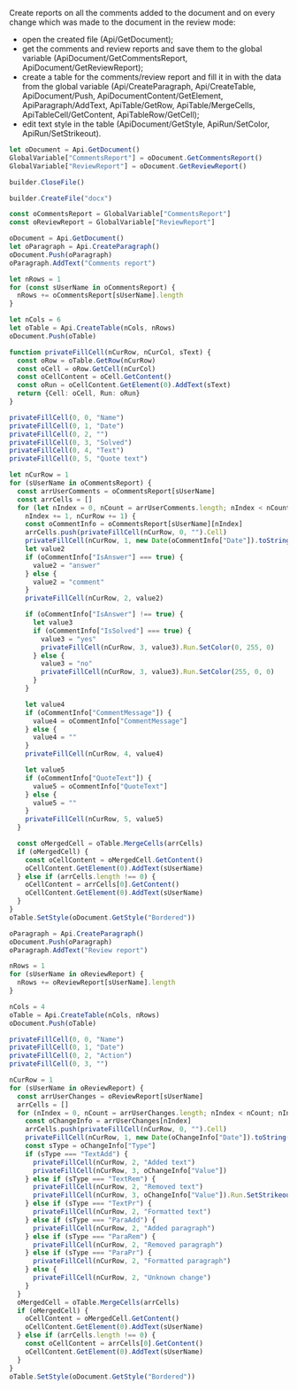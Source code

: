 Create reports on all the comments added to the document and on every change which was made to the document in the review mode:

- open the created file (Api/GetDocument);
- get the comments and review reports and save them to the global variable (ApiDocument/GetCommentsReport, ApiDocument/GetReviewReport);
- create a table for the comments/review report and fill it in with the data from the global variable (Api/CreateParagraph, Api/CreateTable, ApiDocument/Push, ApiDocumentContent/GetElement, ApiParagraph/AddText, ApiTable/GetRow, ApiTable/MergeCells, ApiTableCell/GetContent, ApiTableRow/GetCell);
- edit text style in the table (ApiDocument/GetStyle, ApiRun/SetColor, ApiRun/SetStrikeout).

```ts document-builder={"document": {"url": "https://static.onlyoffice.com/assets/docs/samples/document_review_mode.docx"}, "documentType": "word", "editorConfig": {"customization": {"zoom": 60}}}
let oDocument = Api.GetDocument()
GlobalVariable["CommentsReport"] = oDocument.GetCommentsReport()
GlobalVariable["ReviewReport"] = oDocument.GetReviewReport()

builder.CloseFile()

builder.CreateFile("docx")

const oCommentsReport = GlobalVariable["CommentsReport"]
const oReviewReport = GlobalVariable["ReviewReport"]

oDocument = Api.GetDocument()
let oParagraph = Api.CreateParagraph()
oDocument.Push(oParagraph)
oParagraph.AddText("Comments report")

let nRows = 1
for (const sUserName in oCommentsReport) {
  nRows += oCommentsReport[sUserName].length
}

let nCols = 6
let oTable = Api.CreateTable(nCols, nRows)
oDocument.Push(oTable)

function privateFillCell(nCurRow, nCurCol, sText) {
  const oRow = oTable.GetRow(nCurRow)
  const oCell = oRow.GetCell(nCurCol)
  const oCellContent = oCell.GetContent()
  const oRun = oCellContent.GetElement(0).AddText(sText)
  return {Cell: oCell, Run: oRun}
}

privateFillCell(0, 0, "Name")
privateFillCell(0, 1, "Date")
privateFillCell(0, 2, "")
privateFillCell(0, 3, "Solved")
privateFillCell(0, 4, "Text")
privateFillCell(0, 5, "Quote text")

let nCurRow = 1
for (sUserName in oCommentsReport) {
  const arrUserComments = oCommentsReport[sUserName]
  const arrCells = []
  for (let nIndex = 0, nCount = arrUserComments.length; nIndex < nCount;
    nIndex += 1, nCurRow += 1) {
    const oCommentInfo = oCommentsReport[sUserName][nIndex]
    arrCells.push(privateFillCell(nCurRow, 0, "").Cell)
    privateFillCell(nCurRow, 1, new Date(oCommentInfo["Date"]).toString())
    let value2
    if (oCommentInfo["IsAnswer"] === true) {
      value2 = "answer"
    } else {
      value2 = "comment"
    }
    privateFillCell(nCurRow, 2, value2)

    if (oCommentInfo["IsAnswer"] !== true) {
      let value3
      if (oCommentInfo["IsSolved"] === true) {
        value3 = "yes"
        privateFillCell(nCurRow, 3, value3).Run.SetColor(0, 255, 0)
      } else {
        value3 = "no"
        privateFillCell(nCurRow, 3, value3).Run.SetColor(255, 0, 0)
      }
    }

    let value4
    if (oCommentInfo["CommentMessage"]) {
      value4 = oCommentInfo["CommentMessage"]
    } else {
      value4 = ""
    }
    privateFillCell(nCurRow, 4, value4)

    let value5
    if (oCommentInfo["QuoteText"]) {
      value5 = oCommentInfo["QuoteText"]
    } else {
      value5 = ""
    }
    privateFillCell(nCurRow, 5, value5)
  }

  const oMergedCell = oTable.MergeCells(arrCells)
  if (oMergedCell) {
    const oCellContent = oMergedCell.GetContent()
    oCellContent.GetElement(0).AddText(sUserName)
  } else if (arrCells.length !== 0) {
    oCellContent = arrCells[0].GetContent()
    oCellContent.GetElement(0).AddText(sUserName)
  }
}
oTable.SetStyle(oDocument.GetStyle("Bordered"))

oParagraph = Api.CreateParagraph()
oDocument.Push(oParagraph)
oParagraph.AddText("Review report")

nRows = 1
for (sUserName in oReviewReport) {
  nRows += oReviewReport[sUserName].length
}

nCols = 4
oTable = Api.CreateTable(nCols, nRows)
oDocument.Push(oTable)

privateFillCell(0, 0, "Name")
privateFillCell(0, 1, "Date")
privateFillCell(0, 2, "Action")
privateFillCell(0, 3, "")

nCurRow = 1
for (sUserName in oReviewReport) {
  const arrUserChanges = oReviewReport[sUserName]
  arrCells = []
  for (nIndex = 0, nCount = arrUserChanges.length; nIndex < nCount; nIndex += 1, nCurRow += 1) {
    const oChangeInfo = arrUserChanges[nIndex]
    arrCells.push(privateFillCell(nCurRow, 0, "").Cell)
    privateFillCell(nCurRow, 1, new Date(oChangeInfo["Date"]).toString())
    const sType = oChangeInfo["Type"]
    if (sType === "TextAdd") {
      privateFillCell(nCurRow, 2, "Added text")
      privateFillCell(nCurRow, 3, oChangeInfo["Value"])
    } else if (sType === "TextRem") {
      privateFillCell(nCurRow, 2, "Removed text")
      privateFillCell(nCurRow, 3, oChangeInfo["Value"]).Run.SetStrikeout(true)
    } else if (sType === "TextPr") {
      privateFillCell(nCurRow, 2, "Formatted text")
    } else if (sType === "ParaAdd") {
      privateFillCell(nCurRow, 2, "Added paragraph")
    } else if (sType === "ParaRem") {
      privateFillCell(nCurRow, 2, "Removed paragraph")
    } else if (sType === "ParaPr") {
      privateFillCell(nCurRow, 2, "Formatted paragraph")
    } else {
      privateFillCell(nCurRow, 2, "Unknown change")
    }
  }
  oMergedCell = oTable.MergeCells(arrCells)
  if (oMergedCell) {
    oCellContent = oMergedCell.GetContent()
    oCellContent.GetElement(0).AddText(sUserName)
  } else if (arrCells.length !== 0) {
    const oCellContent = arrCells[0].GetContent()
    oCellContent.GetElement(0).AddText(sUserName)
  }
}
oTable.SetStyle(oDocument.GetStyle("Bordered"))
```
